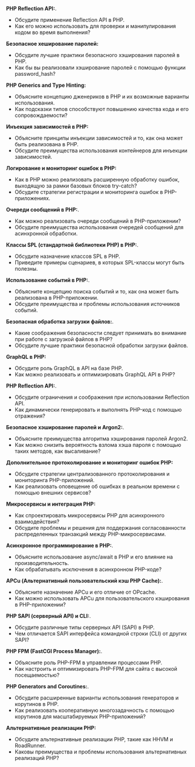 **PHP Reflection API:**.
- Обсудите применение Reflection API в PHP.
- Как его можно использовать для проверки и манипулирования кодом во время выполнения?

**Безопасное хеширование паролей:**
- Обсудите лучшие практики безопасного хэширования паролей в PHP.
- Как бы вы реализовали хэширование паролей с помощью функции password_hash?

**PHP Generics and Type Hinting:**
- Объясните концепцию дженериков в PHP и их возможные варианты использования.
- Как подсказки типов способствуют повышению качества кода и его сопровождаемости?

**Инъекция зависимостей в PHP:**
- Объясните принципы инъекции зависимостей и то, как она может быть реализована в PHP.
- Обсудите преимущества использования контейнеров для инъекции зависимостей.

**Логирование и мониторинг ошибок в PHP:**
- Как в PHP можно реализовать расширенную обработку ошибок, выходящую за рамки базовых блоков try-catch?
- Обсудите стратегии регистрации и мониторинга ошибок в PHP-приложениях.

**Очереди сообщений в PHP:**.
- Как можно реализовать очереди сообщений в PHP-приложении?
- Обсудите преимущества использования очередей сообщений для асинхронной обработки.

**Классы SPL (стандартной библиотеки PHP) в PHP:**.
- Обсудите назначение классов SPL в PHP.
- Приведите примеры сценариев, в которых SPL-классы могут быть полезны.

**Использование событий в PHP:**.
- Объясните концепцию поиска событий и то, как она может быть реализована в PHP-приложении.
- Обсудите преимущества и проблемы использования источников событий.

**Безопасная обработка загрузки файлов:**.
- Какие соображения безопасности следует принимать во внимание при работе с загрузкой файлов в PHP?
- Обсудите лучшие практики безопасной обработки загрузки файлов.

**GraphQL в PHP:**
- Обсудите роль GraphQL в API на базе PHP.
- Как можно реализовать и оптимизировать GraphQL API в PHP?

**PHP Reflection API:**.
- Обсудите ограничения и соображения при использовании Reflection API.
- Как динамически генерировать и выполнять PHP-код с помощью отражения?

**Безопасное хэширование паролей и Argon2:**.
- Объясните преимущества алгоритма хэширования паролей Argon2.
- Как можно снизить вероятность взлома хэша пароля с помощью таких методов, как высаливание?

**Дополнительное протоколирование и мониторинг ошибок PHP:**
- Обсудите стратегии централизованного протоколирования и мониторинга PHP-приложений.
- Как реализовать оповещение об ошибках в реальном времени с помощью внешних сервисов?

**Микросервисы и интеграция PHP:**
- Как спроектировать микросервисы PHP для асинхронного взаимодействия?
- Обсудите проблемы и решения для поддержания согласованности распределенных транзакций между PHP-микросервисами.

**Асинхронное программирование в PHP:**.
- Объясните использование async/await в PHP и его влияние на производительность.
- Как обрабатывать исключения в асинхронном PHP-коде?

**APCu (Альтернативный пользовательский кэш PHP Cache):**.
- Объясните назначение APCu и его отличие от OPcache.
- Как можно использовать APCu для пользовательского кэширования в PHP-приложении?

**PHP SAPI (серверный API) и CLI:**.
- Обсудите различные типы серверных API (SAPI) в PHP.
- Чем отличается SAPI интерфейса командной строки (CLI) от других SAPI?

**PHP FPM (FastCGI Process Manager):**.
- Объясните роль PHP-FPM в управлении процессами PHP.
- Как настроить и оптимизировать PHP-FPM для сайта с высокой посещаемостью?

**PHP Generators and Coroutines:**.
- Обсудите расширенные варианты использования генераторов и корутинов в PHP.
- Как реализовать кооперативную многозадачность с помощью корутинов для масштабируемых PHP-приложений?

**Альтернативные реализации PHP:**
- Обсудите альтернативные реализации PHP, такие как HHVM и RoadRunner.
- Каковы преимущества и проблемы использования альтернативных реализаций PHP?